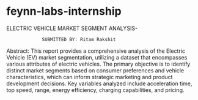 # feynn-labs-internship

ELECTRIC VEHICLE MARKET SEGMENT ANALYSIS-

                 SUBMITTED BY: Ritam Rakshit


Abstract:
This report provides a comprehensive analysis of the Electric Vehicle (EV) market segmentation, utilizing a dataset that encompasses various attributes of electric vehicles. The primary objective is to identify distinct market segments based on consumer preferences and vehicle characteristics, which can inform strategic marketing and product development decisions. Key variables analyzed include acceleration time, top speed, range, energy efficiency, charging capabilities, and pricing.